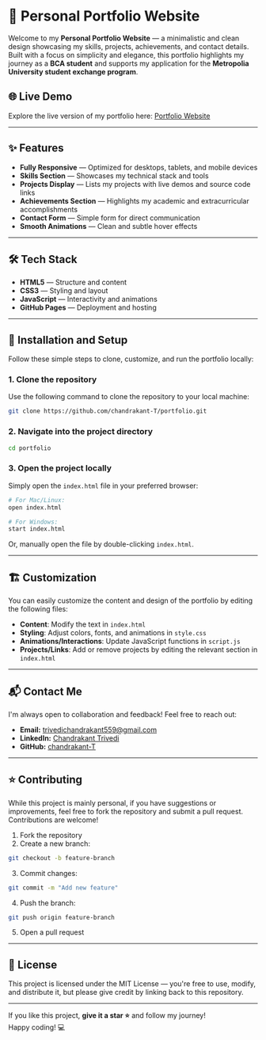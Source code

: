 # 🌟 Personal Portfolio Website

Welcome to my **Personal Portfolio Website** — a minimalistic and clean design showcasing my skills, projects, achievements, and contact details. Built with a focus on simplicity and elegance, this portfolio highlights my journey as a **BCA student** and supports my application for the **Metropolia University student exchange program**.

## 🌐 **Live Demo**

Explore the live version of my portfolio here: [Portfolio Website](https://chandrakant-t.github.io/Portfolio/)

---

## ✨ **Features**

- **Fully Responsive** — Optimized for desktops, tablets, and mobile devices
- **Skills Section** — Showcases my technical stack and tools
- **Projects Display** — Lists my projects with live demos and source code links
- **Achievements Section** — Highlights my academic and extracurricular accomplishments
- **Contact Form** — Simple form for direct communication
- **Smooth Animations** — Clean and subtle hover effects

---

## 🛠️ **Tech Stack**

- **HTML5** — Structure and content
- **CSS3** — Styling and layout
- **JavaScript** — Interactivity and animations
- **GitHub Pages** — Deployment and hosting

---

## 🚀 **Installation and Setup**

Follow these simple steps to clone, customize, and run the portfolio locally:

### **1. Clone the repository**

Use the following command to clone the repository to your local machine:
```bash
git clone https://github.com/chandrakant-T/portfolio.git
```

### **2. Navigate into the project directory**
```bash
cd portfolio
```

### **3. Open the project locally**

Simply open the `index.html` file in your preferred browser:
```bash
# For Mac/Linux:
open index.html

# For Windows:
start index.html
```

Or, manually open the file by double-clicking `index.html`.

---

## 🏗️ **Customization**

You can easily customize the content and design of the portfolio by editing the following files:

- **Content**: Modify the text in `index.html`
- **Styling**: Adjust colors, fonts, and animations in `style.css`
- **Animations/Interactions**: Update JavaScript functions in `script.js`
- **Projects/Links**: Add or remove projects by editing the relevant section in `index.html`

---

## 📬 **Contact Me**

I'm always open to collaboration and feedback! Feel free to reach out:

- **Email:** [trivedichandrakant559@gmail.com](mailto:trivedichandrakant559@gmail.com)
- **LinkedIn:** [Chandrakant Trivedi](https://www.linkedin.com/in/chandrakant-trivedi/)
- **GitHub:** [chandrakant-T](https://github.com/chandrakant-T)

---

## ⭐ **Contributing**

While this project is mainly personal, if you have suggestions or improvements, feel free to fork the repository and submit a pull request. Contributions are welcome!

1. Fork the repository
2. Create a new branch:
```bash
git checkout -b feature-branch
```
3. Commit changes:
```bash
git commit -m "Add new feature"
```
4. Push the branch:
```bash
git push origin feature-branch
```
5. Open a pull request

---

## 🏁 **License**

This project is licensed under the MIT License — you're free to use, modify, and distribute it, but please give credit by linking back to this repository.

---

If you like this project, **give it a star ⭐** and follow my journey!  
Happy coding! 💻


